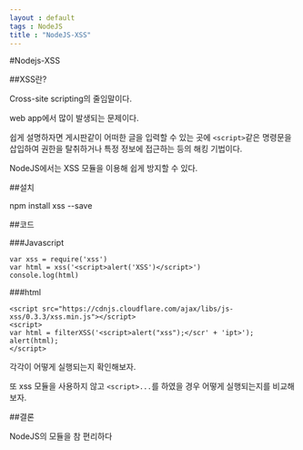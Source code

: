 ```yaml
---
layout : default
tags : NodeJS
title : "NodeJS-XSS"
---
```


#Nodejs-XSS

##XSS란?

Cross-site scripting의 줄임말이다.

web app에서 많이 발생되는 문제이다.

쉽게 설명하자면 게시판같이 어떠한 글을 입력할 수 있는 곳에 `<script>`같은 명령문을 삽입하여 권한을 탈취하거나 특정 정보에 접근하는 등의 해킹 기법이다.

NodeJS에서는 XSS 모듈을 이용해 쉽게 방지할 수 있다.

##설치

npm install xss --save


##코드

###Javascript
```{javascript}
var xss = require('xss')
var html = xss('<script>alert('XSS')</script>')
console.log(html)
```

###html
```{html}
<script src="https://cdnjs.cloudflare.com/ajax/libs/js-xss/0.3.3/xss.min.js"></script>
<script>
var html = filterXSS('<script>alert("xss");</scr' + 'ipt>');
alert(html);
</script>
```

각각이 어떻게 실행되는지 확인해보자.

또 xss 모듈을 사용하지 않고 `<script>...`를 하였을 경우 어떻게 실행되는지를 비교해보자.

##결론

NodeJS의 모듈을 참 편리하다